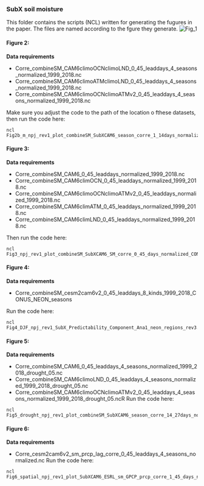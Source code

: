 ### SubX soil moisture
This folder contains the scripts (NCL) written for generating the fugures in the paper. The files are named according to the fgure they generate.
![Fig_1](https://github.com/user-attachments/assets/4057edbf-a8e3-4ccb-8a3d-884aef429ade)

#### Figure 2:
**Data requirements**
- Corre_combineSM_CAM6climoOCNclimoLND_0_45_leaddays_4_seasons_normalized_1999_2018.nc
- Corre_combineSM_CAM6climoATMclimoLND_0_45_leaddays_4_seasons_normalized_1999_2018.nc
- Corre_combineSM_CAM6climoOCNclimoATMv2_0_45_leaddays_4_seasons_normalized_1999_2018.nc

Make sure you adjust the code to the path of the location o fthese datasets, then run the code here:

```
ncl Fig2b_m_npj_rev1_plot_combineSM_SubXCAM6_season_corre_1_14days_normalized_CONUS_NEON_site_1999_2018_remain_exp_rev1.ncl

```
#### Figure 3:
**Data requirements**
-  Corre_combineSM_CAM6_0_45_leaddays_normalized_1999_2018.nc
-  Corre_combineSM_CAM6climOCN_0_45_leaddays_normalized_1999_2018.nc
-  Corre_combineSM_CAM6climoOCNclimoATMv2_0_45_leaddays_normalized_1999_2018.nc
-  Corre_combineSM_CAM6climATM_0_45_leaddays_normalized_1999_2018.nc
-  Corre_combineSM_CAM6climLND_0_45_leaddays_normalized_1999_2018.nc

Then run the code here:

```
ncl Fig3_npj_rev1_plot_combineSM_SubXCAM6_SM_corre_0_45_days_normalized_CONUS_NEON_site_1999_2018_rev2.ncl'
```
#### Figure 4:
**Data requirements**
- Corre_combineSM_cesm2cam6v2_0_45_leaddays_8_kinds_1999_2018_CONUS_NEON_seasons

Run the code here:

```
ncl Fig4_DJF_npj_rev1_SubX_Predictability_Component_Ana1_neon_regions_rev3.ncl'
```
#### Figure 5:
**Data requirements**
- Corre_combineSM_CAM6_0_45_leaddays_4_seasons_normalized_1999_2018_drought_05.nc
- Corre_combineSM_CAM6climoLND_0_45_leaddays_4_seasons_normalized_1999_2018_drought_05.nc
- Corre_combineSM_CAM6climoOCNclimoATMv2_0_45_leaddays_4_seasons_normalized_1999_2018_drought_05.ncR
Run the code here:
```
ncl Fig5_drought_npj_rev1_plot_combineSM_SubXCAM6_season_corre_14_27days_normalized_CONUS_NEON_site_1999_2018_drought_CTRL_ATMOCN_DIFF_LND_rev2.ncl'
```
#### Figure 6:
**Data requirements**
- Corre_cesm2cam6v2_sm_prcp_lag_corre_0_45_leaddays_4_seasons_normalized.nc
Run the code here:

```
ncl Fig6_spatial_npj_rev1_plot_SubXCAM6_ESRL_sm_GPCP_prcp_corre_1_45_days_normalized_CONUS_NEON_site_1999_2021_rev3.ncl'
```
